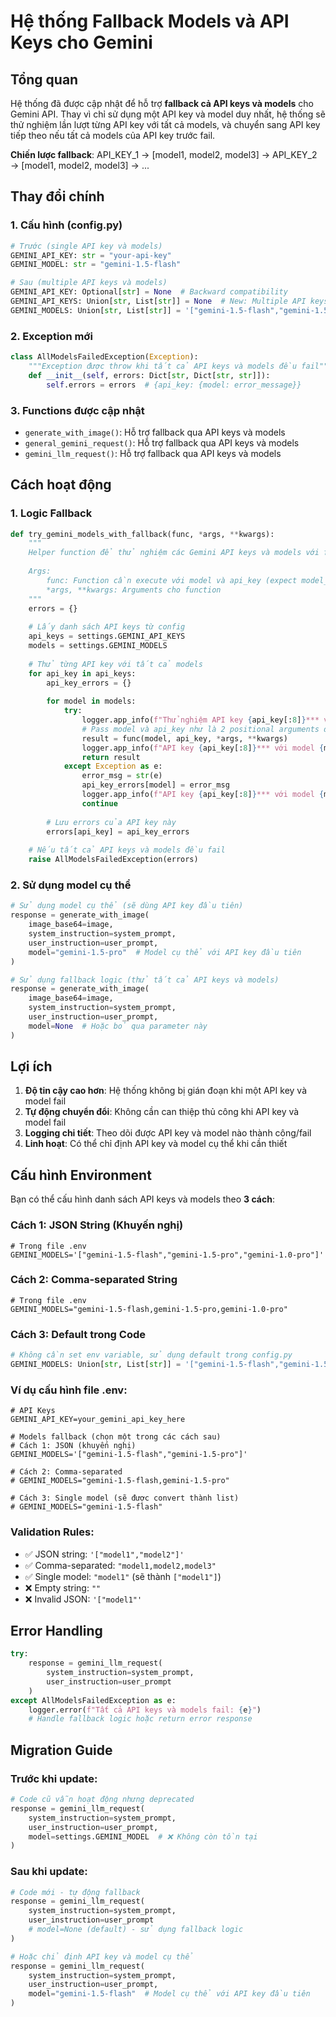 # Hệ thống Fallback Models và API Keys cho Gemini

## Tổng quan

Hệ thống đã được cập nhật để hỗ trợ **fallback cả API keys và models** cho Gemini API. Thay vì chỉ sử dụng một API key và model duy nhất, hệ thống sẽ thử nghiệm lần lượt từng API key với tất cả models, và chuyển sang API key tiếp theo nếu tất cả models của API key trước fail.

**Chiến lược fallback**: API_KEY_1 → [model1, model2, model3] → API_KEY_2 → [model1, model2, model3] → ...

## Thay đổi chính

### 1. Cấu hình (config.py)

```python
# Trước (single API key và models)
GEMINI_API_KEY: str = "your-api-key"
GEMINI_MODEL: str = "gemini-1.5-flash"

# Sau (multiple API keys và models)
GEMINI_API_KEY: Optional[str] = None  # Backward compatibility
GEMINI_API_KEYS: Union[str, List[str]] = None  # New: Multiple API keys
GEMINI_MODELS: Union[str, List[str]] = '["gemini-1.5-flash","gemini-1.5-pro","gemini-1.0-pro"]'
```

### 2. Exception mới

```python
class AllModelsFailedException(Exception):
    """Exception được throw khi tất cả API keys và models đều fail"""
    def __init__(self, errors: Dict[str, Dict[str, str]]):
        self.errors = errors  # {api_key: {model: error_message}}
```

### 3. Functions được cập nhật

- `generate_with_image()`: Hỗ trợ fallback qua API keys và models
- `general_gemini_request()`: Hỗ trợ fallback qua API keys và models
- `gemini_llm_request()`: Hỗ trợ fallback qua API keys và models

## Cách hoạt động

### 1. Logic Fallback

```python
def try_gemini_models_with_fallback(func, *args, **kwargs):
    """
    Helper function để thử nghiệm các Gemini API keys và models với fallback
    
    Args:
        func: Function cần execute với model và api_key (expect model_name, api_key là 2 parameters đầu tiên)
        *args, **kwargs: Arguments cho function
    """
    errors = {}
    
    # Lấy danh sách API keys từ config
    api_keys = settings.GEMINI_API_KEYS
    models = settings.GEMINI_MODELS
    
    # Thử từng API key với tất cả models
    for api_key in api_keys:
        api_key_errors = {}
        
        for model in models:
            try:
                logger.app_info(f"Thử nghiệm API key {api_key[:8]}*** với model: {model}")
                # Pass model và api_key như là 2 positional arguments đầu tiên
                result = func(model, api_key, *args, **kwargs)
                logger.app_info(f"API key {api_key[:8]}*** với model {model} thành công")
                return result
            except Exception as e:
                error_msg = str(e)
                api_key_errors[model] = error_msg
                logger.app_info(f"API key {api_key[:8]}*** với model {model} fail: {error_msg}")
                continue
        
        # Lưu errors của API key này
        errors[api_key] = api_key_errors
    
    # Nếu tất cả API keys và models đều fail
    raise AllModelsFailedException(errors)
```

### 2. Sử dụng model cụ thể

```python
# Sử dụng model cụ thể (sẽ dùng API key đầu tiên)
response = generate_with_image(
    image_base64=image,
    system_instruction=system_prompt,
    user_instruction=user_prompt,
    model="gemini-1.5-pro"  # Model cụ thể với API key đầu tiên
)

# Sử dụng fallback logic (thử tất cả API keys và models)
response = generate_with_image(
    image_base64=image,
    system_instruction=system_prompt,
    user_instruction=user_prompt,
    model=None  # Hoặc bỏ qua parameter này
)
```

## Lợi ích

1. **Độ tin cậy cao hơn**: Hệ thống không bị gián đoạn khi một API key và model fail
2. **Tự động chuyển đổi**: Không cần can thiệp thủ công khi API key và model fail
3. **Logging chi tiết**: Theo dõi được API key và model nào thành công/fail
4. **Linh hoạt**: Có thể chỉ định API key và model cụ thể khi cần thiết

## Cấu hình Environment

Bạn có thể cấu hình danh sách API keys và models theo **3 cách**:

### Cách 1: JSON String (Khuyến nghị)
```env
# Trong file .env
GEMINI_MODELS='["gemini-1.5-flash","gemini-1.5-pro","gemini-1.0-pro"]'
```

### Cách 2: Comma-separated String
```env
# Trong file .env
GEMINI_MODELS="gemini-1.5-flash,gemini-1.5-pro,gemini-1.0-pro"
```

### Cách 3: Default trong Code
```python
# Không cần set env variable, sử dụng default trong config.py
GEMINI_MODELS: Union[str, List[str]] = '["gemini-1.5-flash","gemini-1.5-pro","gemini-1.0-pro"]'
```

### Ví dụ cấu hình file .env:
```env
# API Keys
GEMINI_API_KEY=your_gemini_api_key_here

# Models fallback (chọn một trong các cách sau)
# Cách 1: JSON (khuyến nghị)
GEMINI_MODELS='["gemini-1.5-flash","gemini-1.5-pro"]'

# Cách 2: Comma-separated
# GEMINI_MODELS="gemini-1.5-flash,gemini-1.5-pro"

# Cách 3: Single model (sẽ được convert thành list)
# GEMINI_MODELS="gemini-1.5-flash"
```

### Validation Rules:
- ✅ JSON string: `'["model1","model2"]'`
- ✅ Comma-separated: `"model1,model2,model3"`
- ✅ Single model: `"model1"` (sẽ thành `["model1"]`)
- ❌ Empty string: `""`
- ❌ Invalid JSON: `'["model1"'`

## Error Handling

```python
try:
    response = gemini_llm_request(
        system_instruction=system_prompt,
        user_instruction=user_prompt
    )
except AllModelsFailedException as e:
    logger.error(f"Tất cả API keys và models fail: {e}")
    # Handle fallback logic hoặc return error response
```

## Migration Guide

### Trước khi update:
```python
# Code cũ vẫn hoạt động nhưng deprecated
response = gemini_llm_request(
    system_instruction=system_prompt,
    user_instruction=user_prompt,
    model=settings.GEMINI_MODEL  # ❌ Không còn tồn tại
)
```

### Sau khi update:
```python
# Code mới - tự động fallback
response = gemini_llm_request(
    system_instruction=system_prompt,
    user_instruction=user_prompt
    # model=None (default) - sử dụng fallback logic
)

# Hoặc chỉ định API key và model cụ thể
response = gemini_llm_request(
    system_instruction=system_prompt,
    user_instruction=user_prompt,
    model="gemini-1.5-flash"  # Model cụ thể với API key đầu tiên
)
``` 